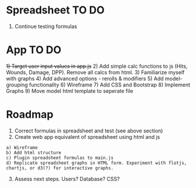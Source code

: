 # Spreadsheet TO DO
  1) Continue testing formulas

# App TO DO
  ~~1) Target user input values in app.js~~
  2) Add simple calc functions to js (Hits, Wounds, Damage, DPP). Remove all calcs from html.
  3) Familiarize myself with graphs
  4) Add advanced options - rerolls & modifiers
  5) Add model-grouping functionality
  6) Wireframe
  7) Add CSS and Bootstrap
  8) Implement Graphs
  9) Move model html template to seperate file 

# Roadmap
  1) Correct formulas in spreadsheet and test (see above section)
  2) Create web app equivalent of spreadsheet using html and js

    a) Wireframe
    b) Add html structure
    c) Plugin spreadsheet formulas to main.js
    d) Replicate spreadsheet graphs in HTML form. Experiment with flotjs, chartjs, or d3(?) for interactive graphs.
    
  3) Assess next steps. Users? Database? CSS?  
